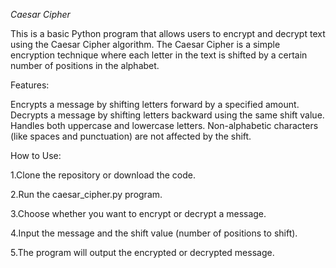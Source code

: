 *Caesar Cipher*

This is a basic Python program that allows users to encrypt and decrypt text using the Caesar Cipher algorithm. The Caesar Cipher is a simple encryption technique where each letter in the text is shifted by a certain number of positions in the alphabet.


Features:

Encrypts a message by shifting letters forward by a specified amount.
Decrypts a message by shifting letters backward using the same shift value.
Handles both uppercase and lowercase letters.
Non-alphabetic characters (like spaces and punctuation) are not affected by the shift.


How to Use:

1.Clone the repository or download the code.

2.Run the caesar_cipher.py program.

3.Choose whether you want to encrypt or decrypt a message.

4.Input the message and the shift value (number of positions to shift).

5.The program will output the encrypted or decrypted message.
